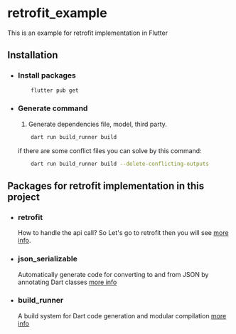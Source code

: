 # retrofit_example

This is an example for retrofit implementation in Flutter

## Installation

- ### Install packages

  ```bash
      flutter pub get
  ```

- ### Generate command

  1. Generate dependencies file, model, third party.

  ```bash
      dart run build_runner build
  ```

  if there are some conflict files you can solve by this command:

  ```bash
      dart run build_runner build --delete-conflicting-outputs
  ```

## Packages for retrofit implementation in this project

- ### retrofit

  How to handle the api call? So Let's go to retrofit then you will see [more info](https://pub.dev/packages/retrofit).

- ### json_serializable

  Automatically generate code for converting to and from JSON by annotating Dart classes [more info](https://pub.dev/packages/json_serializable)

- ### build_runner
  A build system for Dart code generation and modular compilation [more info](https://pub.dev/packages/build_runner)
